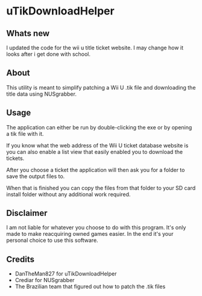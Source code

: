 # uTikDownloadHelper

## Whats new
I updated the code for the wii u title ticket website. I may change how it looks after i get done with school. 

## About
This utility is meant to simplify patching a Wii U .tik file and downloading the title data using NUSgrabber.

## Usage
The application can either be run by double-clicking the exe or by opening a tik file with it.

If you know what the web address of the Wii U ticket database website is you can also enable a list view that easily enabled you to download the tickets.

After you choose a ticket the application will then ask you for a folder to save the output files to.

When that is finished you can copy the files from that folder to your SD card install folder without any additional work required.

## Disclaimer
I am not liable for whatever you choose to do with this program. It's only made to make reacquiring owned games easier. In the end it's your personal choice to use this software.

## Credits
* DanTheMan827 for uTikDownloadHelper 
* Crediar for NUSgrabber
* The Brazilian team that figured out how to patch the .tik files

